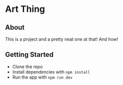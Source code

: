 # Art Thing

## About

This is a project and a pretty neat one at that! And how!

## Getting Started

- Clone the repo
- Install dependencies with `npm install`
- Run the app with `npm run dev`
